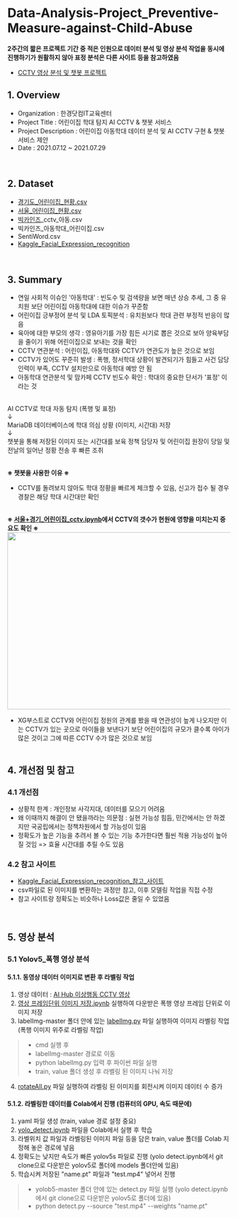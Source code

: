 # Data-Analysis-Project_Preventive-Measure-against-Child-Abuse

**2주간의 짧은 프로젝트 기간 중 적은 인원으로 데이터 분석 및 영상 분석 작업을 동시에 진행하기가 원활하지 않아 표정 분석은 다른 사이트 등을 참고하였음**
- [CCTV 영상 분석 및 챗봇 프로젝트](https://github.com/yoonth95/Data-Analysis-Project_Preventive-Measure-against-Child-Abuse/blob/master/CCTV%20%EC%98%81%EC%83%81%20%EB%B6%84%EC%84%9D%20%EB%B0%8F%20%EC%B1%97%EB%B4%87%20%ED%94%84%EB%A1%9C%EC%A0%9D%ED%8A%B8.pdf)

## 1. Overview
- Organization : 한경닷컴IT교육센터
- Project Title : 어린이집 학대 탐지 AI CCTV & 챗봇 서비스
- Project Description : 어린이집 아동학대 데이터 분석 및 AI CCTV 구현 & 챗봇 서비스 제안
- Date : 2021.07.12 ~ 2021.07.29
<br>

## 2. Dataset
- [경기도_어린이집_현황.csv](https://data.gg.go.kr/portal/data/service/selectServicePage.do?infId=0L9Q27735HPYCGJWAALS12611803&infSeq=1)
- [서울_어린이집_현황.csv](http://data.seocho.go.kr/openinf/sheetview.jsp?infId=OA-20322)
- [빅카인즈](https://www.bigkinds.or.kr/)_cctv_아동.csv
- 빅카인즈_아동학대_어린이집.csv
- SentiWord.csv
- [Kaggle_Facial_Expression_recognition](https://www.kaggle.com/c/challenges-in-representation-learning-facial-expression-recognition-challenge/data)
<br>

## 3. Summary
- 연일 사회적 이슈인 '아동학대' : 빈도수 및 검색량을 보면 매년 상승 추세, 그 중 유치원 보단 어린이집 아동학대에 대한 이슈가 꾸준함
- 어린이집 긍부정어 분석 및 LDA 토픽분석 : 유치원보다 학대 관련 부정적 반응이 많음
- 육아에 대한 부모의 생각 : 영유아기를 가장 힘든 시기로 뽑은 것으로 보아 양육부담을 줄이기 위해 어린이집으로 보내는 것을 확인
- CCTV 연관분석 : 어린이집, 아동학대와 CCTV가 연관도가 높은 것으로 보임
- CCTV가 있어도 꾸준히 발생 : 폭행, 정서학대 상황이 발견되기가 힘들고 사건 담당인력이 부족, CCTV 설치만으로 아동학대 예방 안 됨
- 아동학대 연관분석 및 맘카페 CCTV 빈도수 확인 : 학대의 중요한 단서가 '표정' 이라는 것<br><br>

AI CCTV로 학대 자동 탐지 (폭행 및 표정)<br>
              ↓<br>
MariaDB 데이터베이스에 학대 의심 상황 (이미지, 시간대) 저장<br>
              ↓<br>
챗봇을 통해 저장된 이미지 또는 시간대를 보육 정책 담당자 및 어린이집 원장이 당일 및 전날의 일어난 정황 전송 후 빠른 조취<br>
<br>

**※ 챗봇을 사용한 이유 ※**
- CCTV를 돌려보지 않아도 학대 정황을 빠르게 체크할 수 있음, 신고가 접수 될 경우 경찰은 해당 학대 시간대만 확인<br><br>

**※ [서울+경기_어린이집_cctv.ipynb](https://github.com/yoonth95/Data-Analysis-Project_Preventive-Measure-against-Child-Abuse/blob/master/%EC%84%9C%EC%9A%B8%2B%EA%B2%BD%EA%B8%B0_%EC%96%B4%EB%A6%B0%EC%9D%B4%EC%A7%91_cctv.ipynb)에서 CCTV의 갯수가 현원에 영향을 미치는지 중요도 확인 ※**
<img src="https://user-images.githubusercontent.com/78673090/133652201-ffdf04cd-cefa-459c-a10b-9cb4fb4d07d5.png" width="600" height="400">

- XG부스트로 CCTV와 어린이집 정원의 관계를 봤을 때 연관성이 높게 나오지만 이는 CCTV가 있는 곳으로 아이들을 보낸다기 보단 어린이집의 규모가 클수록 아이가 많은 것이고 그에 따른 CCTV 수가 많은 것으로 보임<br><br>

## 4. 개선점 및 참고
### 4.1 개선점
- 상황적 한계 : 개인정보 사각지대, 데이터를 모으기 어려움
- 왜 이때까지 해결이 안 됐을까라는 의문점 : 실현 가능성 힘듬, 민간에서는 안 하겠지만 국공립에서는 정책차원에서 할 가능성이 있음
- 정확도가 높은 기능을 추려서 볼 수 있는 기능 추가한다면 훨씬 적용 가능성이 높아질 것임 => 효율 시간대를 추릴 수도 있음

### 4.2 참고 사이트
- [Kaggle_Facial_Expression_recognition_참고_사이트](https://www.kaggle.com/drcapa/facial-expression-eda-cnn?cellIds=1&kernelSessionId=74537191)
- csv파일로 된 이미지를 변환하는 과정만 참고, 이후 모델링 작업을 직접 수정
- 참고 사이트랑 정확도는 비슷하나 Loss값은 줄일 수 있었음
<br>

## 5. 영상 분석
### 5.1 Yolov5_폭행 영상 분석
#### 5.1.1. 동영상 데이터 이미지로 변환 후 라벨링 작업
1. 영상 데이터 : [AI Hub 이상행동 CCTV 영상](https://aihub.or.kr/aidata/139)
2. [영상 프레임단위 이미지 저장.ipynb]() 실행하여 다운받은 폭행 영상 프레임 단위로 이미지 저장
3. labelImg-master 폴더 안에 있는 [labelImg.py]() 파일 실행하여 이미지 라벨링 작업 (폭행 이미지 위주로 라벨링 작업)
> - cmd 실행 후
> - labelImg-master 경로로 이동
> - python labelImg.py 입력 후 파이썬 파일 실행
> - train, value 폴더 생성 후 라벨링 된 이미지 나눠 저장
4. [rotateAll.py]() 파일 실행하여 라벨링 된 이미지를 회전시켜 이미지 데이터 수 증가
&nbsp;
#### 5.1.2. 라벨링한 데이터를 Colab에서 진행 (컴퓨터의 GPU, 속도 때문에)
1. yaml 파일 생성 (train, value 경로 설정 중요)
2. [yolo_detect.ipynb]() 파일을 Colab에서 실행 후 학습
3. 라벨위치 값 파일과 라벨링된 이미지 파일 등을 담은 train, value 폴더를 Colab 지정해 놓은 경로에 넣음
4. 정확도는 낮지만 속도가 빠른 yolov5s 파일로 진행 (yolo detect.ipynb에서 git clone으로 다운받은 yolov5로 폴더에 models 폴더안에 있음)
5. 학습시켜 저장된 "name.pt" 파일과 "test.mp4" 넣어서 진행
> - yolob5-master 폴더 안에 있는 detect.py 파일 실행 (yolo detect.ipynb에서 git clone으로 다운받은 yolov5로 폴더에 있음)
> - python detect.py --source "test.mp4" --weights "name.pt"

